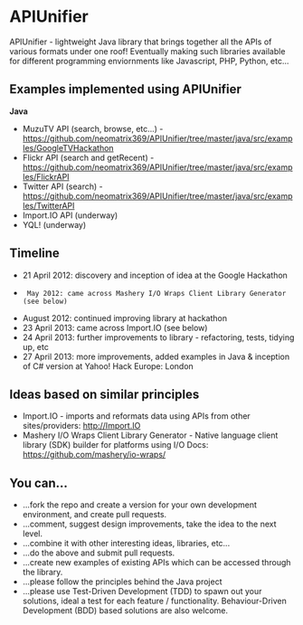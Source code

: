 APIUnifier
==========

APIUnifier - lightweight Java library that brings together all the APIs of various formats under one roof! Eventually making such libraries available for different programming enviornments like Javascript, PHP, Python, etc...

Examples implemented using APIUnifier
-------------------------------------
<b>Java</b>
- MuzuTV API (search, browse, etc...) - https://github.com/neomatrix369/APIUnifier/tree/master/java/src/examples/GoogleTVHackathon
- Flickr API (search and getRecent) - https://github.com/neomatrix369/APIUnifier/tree/master/java/src/examples/FlickrAPI
- Twitter API (search) - https://github.com/neomatrix369/APIUnifier/tree/master/java/src/examples/TwitterAPI
- Import.IO API (underway)
- YQL! (underway)

Timeline
--------
* 21 April 2012: discovery and inception of idea at the Google Hackathon
*      May 2012: came across Mashery I/O Wraps Client Library Generator (see below)
*   August 2012: continued improving library at hackathon
* 23 April 2013: came across Import.IO (see below)
* 24 April 2013: further improvements to library - refactoring, tests, tidying up, etc
* 27 April 2013: more improvements, added examples in Java & inception of C# version at Yahoo! Hack Europe: London

Ideas based on similar principles
---------------------------------
* Import.IO - imports and reformats data using APIs from other sites/providers: http://Import.IO 
* Mashery I/O Wraps Client Library Generator - 
Native language client library (SDK) builder for platforms using I/O Docs: https://github.com/mashery/io-wraps/

You can...
----------
- ...fork the repo and create a version for your own development environment, and create pull requests.
- ...comment, suggest design improvements, take the idea to the next level.
- ...combine it with other interesting ideas, libraries, etc...
- ...do the above and submit pull requests.
- ...create new examples of existing APIs which can be accessed through the library.
- ...please follow the principles behind the Java project
- ...please use Test-Driven Development (TDD) to spawn out your solutions, ideal a test for each feature / functionality. Behaviour-Driven Development (BDD) based solutions are also welcome.
